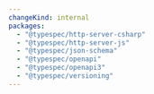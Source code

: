 ```yaml
---
changeKind: internal
packages:
  - "@typespec/http-server-csharp"
  - "@typespec/http-server-js"
  - "@typespec/json-schema"
  - "@typespec/openapi"
  - "@typespec/openapi3"
  - "@typespec/versioning"
---
```


